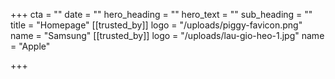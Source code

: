 +++
cta = ""
date = ""
hero_heading = ""
hero_text = ""
sub_heading = ""
title = "Homepage"
[[trusted_by]]
logo = "/uploads/piggy-favicon.png"
name = "Samsung"
[[trusted_by]]
logo = "/uploads/lau-gio-heo-1.jpg"
name = "Apple"

+++
